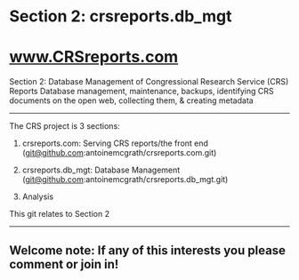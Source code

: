 # Section 2: crsreports.db_mgt
# www.CRSreports.com

Section 2: Database Management of Congressional Research Service (CRS) Reports
Database management, maintenance, backups, identifying CRS documents on the open web, collecting them, & creating metadata

----

The CRS project is 3 sections:

1. crsreports.com: Serving CRS reports/the front end
(git@github.com:antoinemcgrath/crsreports.com.git)

2. crsreports.db_mgt: Database Management
(git@github.com:antoinemcgrath/crsreports.db_mgt.git)

3. Analysis


This git relates to Section 2



-------
Welcome note: If any of this interests you please comment or join in!
-------
